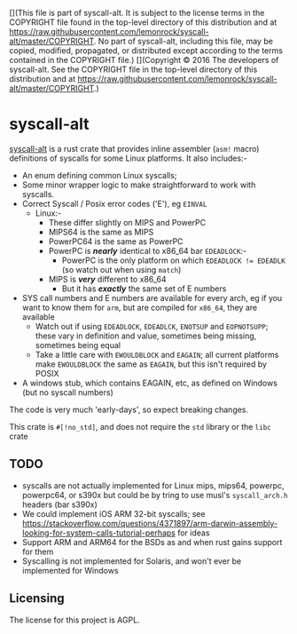 [](This file is part of syscall-alt. It is subject to the license terms in the COPYRIGHT file found in the top-level directory of this distribution and at https://raw.githubusercontent.com/lemonrock/syscall-alt/master/COPYRIGHT. No part of syscall-alt, including this file, may be copied, modified, propagated, or distributed except according to the terms contained in the COPYRIGHT file.)
[](Copyright © 2016 The developers of syscall-alt. See the COPYRIGHT file in the top-level directory of this distribution and at https://raw.githubusercontent.com/lemonrock/syscall-alt/master/COPYRIGHT.)

# syscall-alt

[syscall-alt] is a rust crate that provides inline assembler (`asm!` macro) definitions of syscalls for some Linux platforms. It also includes:-

* An enum defining common Linux syscalls;
* Some minor wrapper logic to make straightforward to work with syscalls.
* Correct Syscall / Posix error codes ('E'), eg `EINVAL`
	* Linux:-
		* These differ slightly on MIPS and PowerPC
		* MIPS64 is the same as MIPS
		* PowerPC64 is the same as PowerPC
		* PowerPC is ***nearly*** identical to x86_64 bar `EDEADLOCK`:-
			* PowerPC is the only platform on which `EDEADLOCK != EDEADLK` (so watch out when using `match`)
		* MIPS is ***very*** different to x86_64
			* But it has ***exactly*** the same set of E numbers
* SYS call numbers and E numbers are available for every arch, eg if you want to know them for `arm`, but are compiled for `x86_64`, they are available
	* Watch out if using `EDEADLOCK`, `EDEADLCK`, `ENOTSUP` and `EOPNOTSUPP`; these vary in definition and value, sometimes being missing, sometimes being equal
	* Take a little care with `EWOULDBLOCK` and `EAGAIN`; all current platforms make `EWOULDBLOCK` the same as `EAGAIN`, but this isn't required by POSIX
* A windows stub, which contains EAGAIN, etc, as defined on Windows (but no syscall numbers)

The code is very much 'early-days', so expect breaking changes.

This crate is `#[!no_std]`, and does not require the `std` library or the `libc` crate


## TODO

* syscalls are not actually implemented for Linux mips, mips64, powerpc, powerpc64, or s390x but could be by tring to use musl's `syscall_arch.h` headers (bar s390x)
* We could implement iOS ARM 32-bit syscalls; see <https://stackoverflow.com/questions/4371897/arm-darwin-assembly-looking-for-system-calls-tutorial-perhaps> for ideas
* Support ARM and ARM64 for the BSDs as and when rust gains support for them
* Syscalling is not implemented for Solaris, and won't ever be implemented for Windows


## Licensing

The license for this project is AGPL.

[syscall-alt]: https://github.com/lemonrock/syscall-alt "syscall-alt GitHub page"